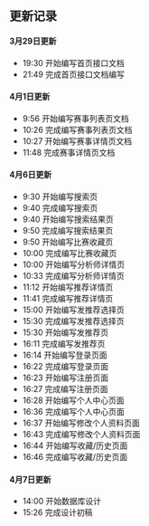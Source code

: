 ## 更新记录

#### 3月29日更新

- 19:30 开始编写首页接口文档
- 21:49 完成首页接口文档编写

#### 4月1日更新

- 9:56 开始编写赛事列表页文档
- 10:26 完成编写赛事列表页文档
- 10:27 开始编写赛事详情页文档
- 11:48 完成赛事详情页文档

#### 4月6日更新

- 9:30 开始编写搜索页
- 9:40 完成编写搜索页
- 9:40 开始编写搜索结果页
- 9:50 完成编写搜索结果页
- 9:50 开始编写比赛收藏页
- 10:00 完成编写比赛收藏页
- 10:00 开始编写分析师详情页
- 10:33 完成编写分析师详情页
- 11:12 开始编写推荐详情页
- 11:41 完成编写推荐详情页
- 15:00 开始编写发推荐选择页
- 15:30 完成编写发推荐选择页 
- 15:30 开始编写发推荐页
- 16:11 完成编写发推荐页
- 16:14 开始编写登录页面
- 16:22 完成编写登录页面
- 16:23 开始编写注册页面
- 16:27 完成编写注册页面
- 16:28 开始编写个人中心页面
- 16:36 完成编写个人中心页面
- 16:37 开始编写修改个人资料页面
- 16:43 完成编写修改个人资料页面
- 16:44 开始编写收藏/历史页面
- 16:46 完成编写收藏/历史页面

#### 4月7日更新

- 14:00 开始数据库设计
- 15:26 完成设计初稿

